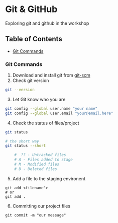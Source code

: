 # Git & GitHub

Exploring git and github in the workshop

## Table of Contents

- [Git Commands](#git-commands)

### Git Commands

1. Download and install git from [git-scm](https://git-scm.com/)
2. Check git version

```bash
git --version
```

3. Let Git know who you are

```bash
git config --global user.name "your name"
git config --global user.email "your@email.here"
```

4. Check the status of files/project

```bash
git status

# the short way
git status --short

    #  ?? - Untracked files
    # A - Files added to stage
    # M - Modified files
    # D - Deleted files
```

5. Add a file to the staging environent

```
git add <filename">
# or
git add .
```

6. Committing our project files

```
git commit -m "our message"
```
